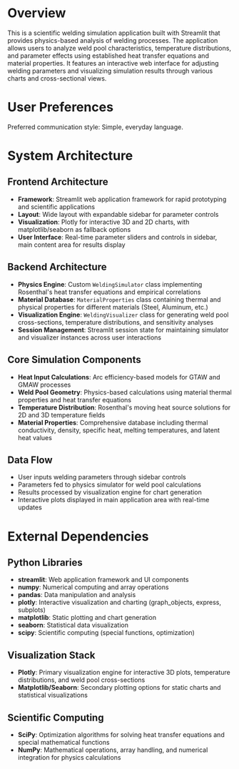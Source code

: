 # Overview

This is a scientific welding simulation application built with Streamlit that provides physics-based analysis of welding processes. The application allows users to analyze weld pool characteristics, temperature distributions, and parameter effects using established heat transfer equations and material properties. It features an interactive web interface for adjusting welding parameters and visualizing simulation results through various charts and cross-sectional views.

# User Preferences

Preferred communication style: Simple, everyday language.

# System Architecture

## Frontend Architecture
- **Framework**: Streamlit web application framework for rapid prototyping and scientific applications
- **Layout**: Wide layout with expandable sidebar for parameter controls
- **Visualization**: Plotly for interactive 3D and 2D charts, with matplotlib/seaborn as fallback options
- **User Interface**: Real-time parameter sliders and controls in sidebar, main content area for results display

## Backend Architecture
- **Physics Engine**: Custom `WeldingSimulator` class implementing Rosenthal's heat transfer equations and empirical correlations
- **Material Database**: `MaterialProperties` class containing thermal and physical properties for different materials (Steel, Aluminum, etc.)
- **Visualization Engine**: `WeldingVisualizer` class for generating weld pool cross-sections, temperature distributions, and sensitivity analyses
- **Session Management**: Streamlit session state for maintaining simulator and visualizer instances across user interactions

## Core Simulation Components
- **Heat Input Calculations**: Arc efficiency-based models for GTAW and GMAW processes
- **Weld Pool Geometry**: Physics-based calculations using material thermal properties and heat transfer equations
- **Temperature Distribution**: Rosenthal's moving heat source solutions for 2D and 3D temperature fields
- **Material Properties**: Comprehensive database including thermal conductivity, density, specific heat, melting temperatures, and latent heat values

## Data Flow
- User inputs welding parameters through sidebar controls
- Parameters fed to physics simulator for weld pool calculations
- Results processed by visualization engine for chart generation
- Interactive plots displayed in main application area with real-time updates

# External Dependencies

## Python Libraries
- **streamlit**: Web application framework and UI components
- **numpy**: Numerical computing and array operations
- **pandas**: Data manipulation and analysis
- **plotly**: Interactive visualization and charting (graph_objects, express, subplots)
- **matplotlib**: Static plotting and chart generation
- **seaborn**: Statistical data visualization
- **scipy**: Scientific computing (special functions, optimization)

## Visualization Stack
- **Plotly**: Primary visualization engine for interactive 3D plots, temperature distributions, and weld pool cross-sections
- **Matplotlib/Seaborn**: Secondary plotting options for static charts and statistical visualizations

## Scientific Computing
- **SciPy**: Optimization algorithms for solving heat transfer equations and special mathematical functions
- **NumPy**: Mathematical operations, array handling, and numerical integration for physics calculations